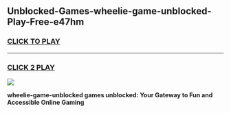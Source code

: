 
## Unblocked-Games-wheelie-game-unblocked-Play-Free-e47hm
<h3>
<a href="https://premium76.site?title=wheelie-game-unblocked&ref=21A">CLICK TO PLAY</a></h3>
<hr>

<h3>
<a href="https://premium76.site?title=wheelie-game-unblocked&ref=21A">CLICK 2 PLAY</a>
  
</h3>

<a href="https://premium76.site?title=wheelie-game-unblocked&ref=21A"><img src="https://clearcache.store/games.png"></a>


**wheelie-game-unblocked games unblocked: Your Gateway to Fun and Accessible Online Gaming**
